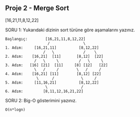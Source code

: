 ## Proje 2 - Merge Sort

[16,21,11,8,12,22]

SORU 1: Yukarıdaki dizinin sort türüne göre aşamalarını yazınız.

```
Başlangıç:        [16,21,11,8,12,22]
                   /               \
1. Adım:     [16,21,11]          [8,12,22]
                 /   \             /    \
2. Adım:    [16,21]  [11]       [8,12]  [22]
             /   \     \         /   \     \
3. Adım:   [16] [21]  [11]     [8] [12]   [22]
             \   /     /        \   /     /
4. Adım:    [16,21] [11]        [8,12] [22]
              \      /            \     /
5. Adım:     [11,16,21]          [8,12,22]
                  \               /
6. Adım:         [8,11,12,16,21,22]
```

SORU 2: Big-O gösterimini yazınız.

```
O(n*logn)
```
